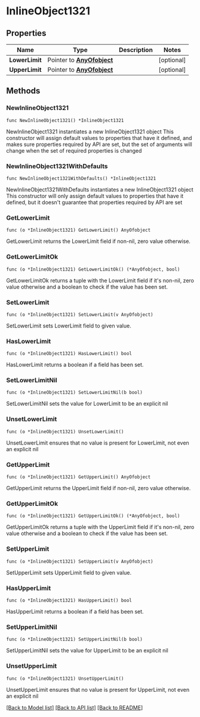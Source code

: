 # InlineObject1321

## Properties

Name | Type | Description | Notes
------------ | ------------- | ------------- | -------------
**LowerLimit** | Pointer to [**AnyOfobject**](anyOf&lt;object&gt;.md) |  | [optional] 
**UpperLimit** | Pointer to [**AnyOfobject**](anyOf&lt;object&gt;.md) |  | [optional] 

## Methods

### NewInlineObject1321

`func NewInlineObject1321() *InlineObject1321`

NewInlineObject1321 instantiates a new InlineObject1321 object
This constructor will assign default values to properties that have it defined,
and makes sure properties required by API are set, but the set of arguments
will change when the set of required properties is changed

### NewInlineObject1321WithDefaults

`func NewInlineObject1321WithDefaults() *InlineObject1321`

NewInlineObject1321WithDefaults instantiates a new InlineObject1321 object
This constructor will only assign default values to properties that have it defined,
but it doesn't guarantee that properties required by API are set

### GetLowerLimit

`func (o *InlineObject1321) GetLowerLimit() AnyOfobject`

GetLowerLimit returns the LowerLimit field if non-nil, zero value otherwise.

### GetLowerLimitOk

`func (o *InlineObject1321) GetLowerLimitOk() (*AnyOfobject, bool)`

GetLowerLimitOk returns a tuple with the LowerLimit field if it's non-nil, zero value otherwise
and a boolean to check if the value has been set.

### SetLowerLimit

`func (o *InlineObject1321) SetLowerLimit(v AnyOfobject)`

SetLowerLimit sets LowerLimit field to given value.

### HasLowerLimit

`func (o *InlineObject1321) HasLowerLimit() bool`

HasLowerLimit returns a boolean if a field has been set.

### SetLowerLimitNil

`func (o *InlineObject1321) SetLowerLimitNil(b bool)`

 SetLowerLimitNil sets the value for LowerLimit to be an explicit nil

### UnsetLowerLimit
`func (o *InlineObject1321) UnsetLowerLimit()`

UnsetLowerLimit ensures that no value is present for LowerLimit, not even an explicit nil
### GetUpperLimit

`func (o *InlineObject1321) GetUpperLimit() AnyOfobject`

GetUpperLimit returns the UpperLimit field if non-nil, zero value otherwise.

### GetUpperLimitOk

`func (o *InlineObject1321) GetUpperLimitOk() (*AnyOfobject, bool)`

GetUpperLimitOk returns a tuple with the UpperLimit field if it's non-nil, zero value otherwise
and a boolean to check if the value has been set.

### SetUpperLimit

`func (o *InlineObject1321) SetUpperLimit(v AnyOfobject)`

SetUpperLimit sets UpperLimit field to given value.

### HasUpperLimit

`func (o *InlineObject1321) HasUpperLimit() bool`

HasUpperLimit returns a boolean if a field has been set.

### SetUpperLimitNil

`func (o *InlineObject1321) SetUpperLimitNil(b bool)`

 SetUpperLimitNil sets the value for UpperLimit to be an explicit nil

### UnsetUpperLimit
`func (o *InlineObject1321) UnsetUpperLimit()`

UnsetUpperLimit ensures that no value is present for UpperLimit, not even an explicit nil

[[Back to Model list]](../README.md#documentation-for-models) [[Back to API list]](../README.md#documentation-for-api-endpoints) [[Back to README]](../README.md)


